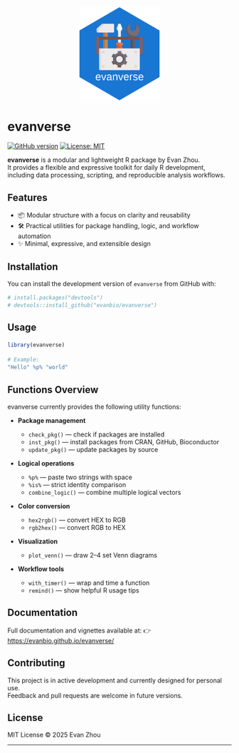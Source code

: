 <p align="center">
  <img src="man/figures/logo.png" width="180" />
</p>

# evanverse

<!-- badges: start -->
[![GitHub version](https://img.shields.io/github/v/tag/evanbio/evanverse?label=version&color=success)](https://github.com/evanbio/evanverse/releases)
[![License: MIT](https://img.shields.io/badge/License-MIT-blue.svg)](LICENSE.md)
<!-- badges: end -->

**evanverse** is a modular and lightweight R package by Evan Zhou.  
It provides a flexible and expressive toolkit for daily R development, including data processing, scripting, and reproducible analysis workflows.


## Features

- 📦 Modular structure with a focus on clarity and reusability  
- 🛠️ Practical utilities for package handling, logic, and workflow automation  
- ✨ Minimal, expressive, and extensible design

## Installation

You can install the development version of `evanverse` from GitHub with:

```r
# install.packages("devtools")
# devtools::install_github("evanbio/evanverse")
```

## Usage

```r
library(evanverse)

# Example:
"Hello" %p% "world"
```

## Functions Overview

evanverse currently provides the following utility functions:

- **Package management**
  - `check_pkg()` — check if packages are installed
  - `inst_pkg()` — install packages from CRAN, GitHub, Bioconductor
  - `update_pkg()` — update packages by source

- **Logical operations**
  - `%p%` — paste two strings with space
  - `%is%` — strict identity comparison
  - `combine_logic()` — combine multiple logical vectors

- **Color conversion**
  - `hex2rgb()` — convert HEX to RGB
  - `rgb2hex()` — convert RGB to HEX

- **Visualization**
  - `plot_venn()` — draw 2–4 set Venn diagrams

- **Workflow tools**
  - `with_timer()` — wrap and time a function
  - `remind()` — show helpful R usage tips

## Documentation

Full documentation and vignettes available at:
👉 https://evanbio.github.io/evanverse/

## Contributing

This project is in active development and currently designed for personal use.  
Feedback and pull requests are welcome in future versions.

## License

MIT License © 2025 Evan Zhou

---




